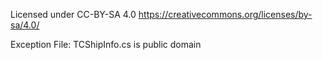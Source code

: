 Licensed under CC-BY-SA 4.0 https://creativecommons.org/licenses/by-sa/4.0/

Exception
File:  TCShipInfo.cs is public domain